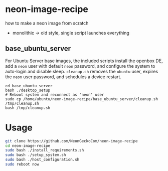 # neon-image-recipe
how to make a neon image from scratch

- monolithic -> old style, single script launches everything


## base_ubuntu_server
For Ubuntu Server base images, the included scripts install the openbox DE, add a `neon` user with default `neon` password, 
and configure the system to auto-login and disable sleep. `cleanup.sh` removes the `ubuntu` user, expires the `neon` user 
password, and schedules a device restart.

```shell
cd base_ubuntu_server
bash ./desktop_setup
# Reboot system and reconnect as 'neon' user
sudo cp /home/ubuntu/neon-image-recipe/base_ubuntu_server/cleanup.sh /tmp/cleanup.sh
bash /tmp/cleanup.sh
```

# Usage

```bash
git clone https://github.com/NeonGeckoCom/neon-image-recipe
cd neon-image-recipe
sudo bash ./install_requirements.sh
sudo bash ./setup_system.sh
sudo bash ./host_configuration.sh
sudo reboot now
```
